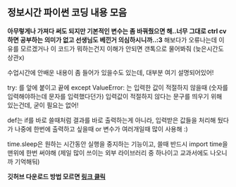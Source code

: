  ## 정보시간 파이썬 코딩 내용 모음
**아무렇게나 가져다 써도 되지만 기본적인 변수는 좀 바꿔줬으면 해..너무 그대로 ctrl cv 하면 공부하는 의미가 없고 선생님도 베낀거 의심하시니까..:3**
해보다가 오류나는데 이유를 모르겠거나 이 코드가 뭐하는건지 이해가 안되면 갠톡으로 물어봐줘 (늦은시간도 상관x) 

수업시간에 안배운 내용이 좀 들어가 있을수도 있는데, 대부분 여기 설명되어있어!

try: 를 앞에 붙이고 끝에 except ValueError: 는 입력한 값이 적절하지 않을때 (숫자를 입력해야하는데 문자를 입력했다던가) 입력값이 적절하지 않다는 문구를 띄우기 위해 있는건데, 굳이 필요는 없어!

def는 if를 바로 쓸때처럼 결과를 바로 출력하는게 아니라, 입력받은 값들을 처리해 뒀다가 나중에 한번에 출력하고 싶을때 or 변수가 여러개일때 많이 사용해 :)

time.sleep은 원하는 시간동안 실행을 중지하는 기능이고, 쓸때 반드시 import time을 맨위에 한번 써야해 (제일 많이 쓰이는 외부 라이브러리 중 하나이고 교과서에도 나오니까 기억해둬)

**깃허브 다운로드 방법 모르면 [링크 클릭](https://www.mediafire.com/folder/gaspalhmdcv2u/school)**

